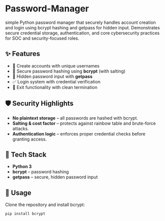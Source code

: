 # Password-Manager
simple Python password manager that securely handles account creation and login using bcrypt hashing and getpass for hidden input. Demonstrates secure credential storage, authentication, and core cybersecurity practices for SOC and security-focused roles.

## ✨ Features  
- 📝 Create accounts with unique usernames  
- 🔑 Secure password hashing using **bcrypt** (with salting)  
- 🙈 Hidden password input with **getpass**  
- ✅ Login system with credential verification  
- 👋 Exit functionality with clean termination  

## 🛡️ Security Highlights  
- **No plaintext storage** – all passwords are hashed with bcrypt.  
- **Salting & cost factor** – protects against rainbow table and brute-force attacks.  
- **Authentication logic** – enforces proper credential checks before granting access.  

## 🧰 Tech Stack  
- **Python 3**  
- **bcrypt** – password hashing  
- **getpass** – secure, hidden password input  

## 🚀 Usage  
Clone the repository and install bcrypt:  
```bash
pip install bcrypt


